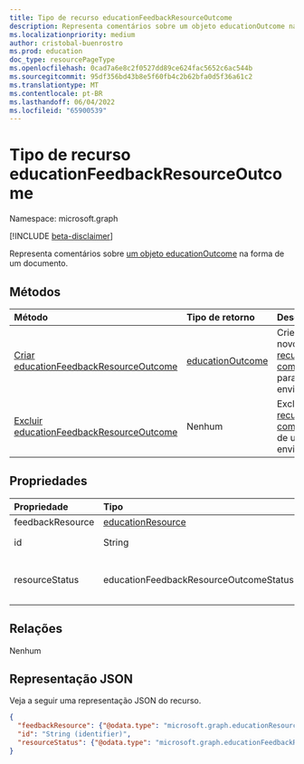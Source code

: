 ```yaml
---
title: Tipo de recurso educationFeedbackResourceOutcome
description: Representa comentários sobre um objeto educationOutcome na forma de um documento.
ms.localizationpriority: medium
author: cristobal-buenrostro
ms.prod: education
doc_type: resourcePageType
ms.openlocfilehash: 0cad7a6e8c2f0527dd89ce624fac5652c6ac544b
ms.sourcegitcommit: 95df356bd43b8e5f60fb4c2b62bfa0d5f36a61c2
ms.translationtype: MT
ms.contentlocale: pt-BR
ms.lasthandoff: 06/04/2022
ms.locfileid: "65900539"
---
```

# <a name="educationfeedbackresourceoutcome-resource-type"></a>Tipo de recurso educationFeedbackResourceOutcome

Namespace: microsoft.graph

[!INCLUDE [beta-disclaimer](../../includes/beta-disclaimer.md)]

Representa comentários sobre [um objeto educationOutcome](educationoutcome.md) na forma de um documento.

## <a name="methods"></a>Métodos

| Método       | Tipo de retorno | Descrição |
|:-------------|:------------|:------------|
| [Criar educationFeedbackResourceOutcome](../api/educationfeedbackresourceoutcome-post-outcomes.md) | [educationOutcome](educationoutcome.md) | Crie um novo [recurso de comentários](../resources/educationfeedbackresourceoutcome.md) para um envio. |
| [Excluir educationFeedbackResourceOutcome](../api/educationfeedbackresourceoutcome-delete.md) | Nenhum | Exclua [um recurso de comentários](../resources/educationfeedbackresourceoutcome.md) de um envio. |

## <a name="properties"></a>Propriedades

| Propriedade     | Tipo        | Descrição |
|:-------------|:------------|:------------|
|feedbackResource|[educationResource](educationresource.md)|O recurso de comentários real.|
|id|String|Identificador exclusivo para **educationFeedbackResourceOutcome**.|
|resourceStatus|educationFeedbackResourceOutcomeStatus|O status do recurso de comentários. Os valores possíveis são: `notPublished`, `pendingPublish`, `published`, `failedPublish`e `unknownFutureValue`.|

## <a name="relationships"></a>Relações

Nenhum

## <a name="json-representation"></a>Representação JSON

Veja a seguir uma representação JSON do recurso.

<!-- {
  "blockType": "resource",
  "optionalProperties": [

  ],
  "@odata.type": "microsoft.graph.educationFeedbackResourceOutcome",
  "keyProperty": "id"
}-->

```json
{
  "feedbackResource": {"@odata.type": "microsoft.graph.educationResource"},
  "id": "String (identifier)",
  "resourceStatus": {"@odata.type": "microsoft.graph.educationFeedbackResourceOutcomeStatus"}
}
```

<!-- uuid: 16cd6b66-4b1a-43a1-adaf-3a886856ed98
2022-05-05 14:57:30 UTC -->
<!-- {
  "type": "#page.annotation",
  "description": "educationFeedbackResourceOutcome resource",
  "keywords": "",
  "section": "documentation",
  "tocPath": ""
}-->
